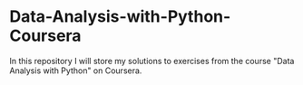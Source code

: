 # Data-Analysis-with-Python-Coursera
In this repository I will store my solutions to exercises from the course "Data Analysis with Python" on Coursera.
